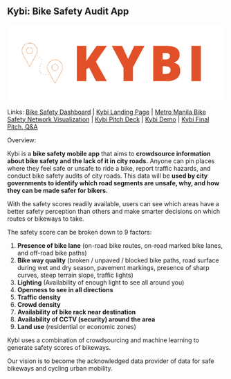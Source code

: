 ## Kybi: Bike Safety Audit App
![enter image description here](https://raw.githubusercontent.com/titaofdata/Kybi-Impact2050-Smarter-Cities/main/kybi-logo-png.png)

Links: 
[Bike Safety Dashboard](https://datastudio.google.com/reporting/6f4926e4-58c5-4c96-9b44-0b0015b7aa8a) | 
[Kybi Landing Page](https://mailchi.mp/accf853c4869/kybi-bike-safety) | 
[Metro Manila Bike Safety Network Visualization](https://infranodus.com/titaofdata/kybi-bike-safety-network-viz?background=default&most_influential=bc&maxnodes=150&labelsize=fixed&edgestype=line&drawedges=true&drawnodes=true&defaultlabelsize=14&dynamic=accumulate&cutgraph=1&selected=highlight&hide_always=1&stopwords=bike%20safety%20road%20metro%20manila%20edsa%20accident) | 
[Kybi Pitch Deck](https://docs.google.com/presentation/d/15F4XLs_xUKfGbGwMzzdAU24y7llmFyhutXcPQYeuA2k/edit?usp=sharing) | 
[Kybi Demo](https://youtu.be/ONJXGvldEh8) | 
[Kybi Final Pitch, Q&A](https://youtu.be/XsWQI_48PGQ)

Overview: 

Kybi is a **bike safety mobile app** that aims to **crowdsource information about bike safety and the lack of it in city roads.** Anyone can pin places where they feel safe or unsafe to ride a bike, report traffic hazards, and conduct bike safety audits of city roads. This data will be **used by city governments to identify which road segments are unsafe, why, and how they can be made safer for bikers.**

With the safety scores readily available, users can see which areas have a better safety perception than others and make smarter decisions on which routes or bikeways to take.

The safety score can be broken down to 9 factors: 

1. **Presence of bike lane** (on-road bike routes, on-road marked bike lanes, and off-road bike paths)
2. **Bike way quality** (broken / unpaved / blocked bike paths, road surface during wet and dry season, pavement markings, presence of sharp curves, steep terrain slope, traffic lights)
3. **Lighting** (Availability of enough light to see all around you)
4. **Openness to see in all directions**
5. **Traffic density**
6. **Crowd density**
7. **Availability of bike rack near destination**
8. **Availability of CCTV (security) around the area**
9. **Land use** (residential or economic zones)

Kybi uses a combination of crowdsourcing and machine learning to generate safety scores of bikeways.

Our vision is to become the acknowledged data provider of data for safe bikeways and cycling urban mobility.

